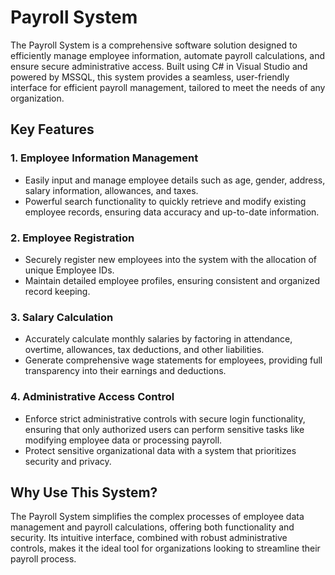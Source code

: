 # Payroll System

The Payroll System is a comprehensive software solution designed to efficiently manage employee information, automate payroll calculations, and ensure secure administrative access. Built using C# in Visual Studio and powered by MSSQL, this system provides a seamless, user-friendly interface for efficient payroll management, tailored to meet the needs of any organization.

## Key Features

### 1. Employee Information Management
- Easily input and manage employee details such as age, gender, address, salary information, allowances, and taxes.
- Powerful search functionality to quickly retrieve and modify existing employee records, ensuring data accuracy and up-to-date information.

### 2. Employee Registration
- Securely register new employees into the system with the allocation of unique Employee IDs.
- Maintain detailed employee profiles, ensuring consistent and organized record keeping.

### 3. Salary Calculation
- Accurately calculate monthly salaries by factoring in attendance, overtime, allowances, tax deductions, and other liabilities.
- Generate comprehensive wage statements for employees, providing full transparency into their earnings and deductions.

### 4. Administrative Access Control
- Enforce strict administrative controls with secure login functionality, ensuring that only authorized users can perform sensitive tasks like modifying employee data or processing payroll.
- Protect sensitive organizational data with a system that prioritizes security and privacy.

## Why Use This System?
The Payroll System simplifies the complex processes of employee data management and payroll calculations, offering both functionality and security. Its intuitive interface, combined with robust administrative controls, makes it the ideal tool for organizations looking to streamline their payroll process.
